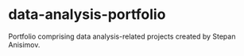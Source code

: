 # data-analysis-portfolio
Portfolio comprising data analysis-related projects created by Stepan Anisimov.
